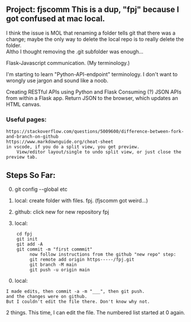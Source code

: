 ## Project: fjscomm	   This is a dup, "fpj" because I got confused at mac local.

I think the issue is MOL that renaming a folder tells git that there was a change;
maybe the only way to delete the local repo is to really delete the folder.  
Altho I thought removing the .git subfolder was enough...

Flask-Javascript communication.  (My terminology.)

I'm starting to learn "Python-API-endpoint" terminology.
I don't want to wrongly use jargon and sound like a noob.

Creating RESTful APIs using Python and Flask
Consuming (?) JSON APIs from within a Flask app.
Return JSON to the browser, which updates an HTML canvas.

### Useful pages:
```
https://stackoverflow.com/questions/5009600/difference-between-fork-and-branch-on-github
https://www.markdownguide.org/cheat-sheet
in vscode, if you do a split view, you get preview.
    View/editor layout/single to undo split view, or just close the preview tab.
```

## Steps So Far:

0.  git config --global   etc

0.  local:  create folder with files.   fpj.  (fjscomm got weird...)

0.  github:  click new for new repository   fpj

0.  local:
```
    cd fpj
    git init
    git add -A
    git commit -m "first commmit"
         now follow instructions from the github "new repo" step:
         git remote add origin https-----/fpj.git
         git branch -M main
         git push -u origin main
```

0. local:
```
I made edits, then commit -a -m "___", then git push.
and the changes were on github.
But I couldn't edit the file there. Don't know why not.
```

2 things.  This time, I can edit the file.  The numbered list started at 0 again.

